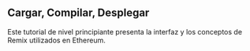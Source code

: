 ## Cargar, Compilar, Desplegar

Este tutorial de nivel principiante presenta la interfaz y los conceptos de Remix utilizados en Ethereum.
